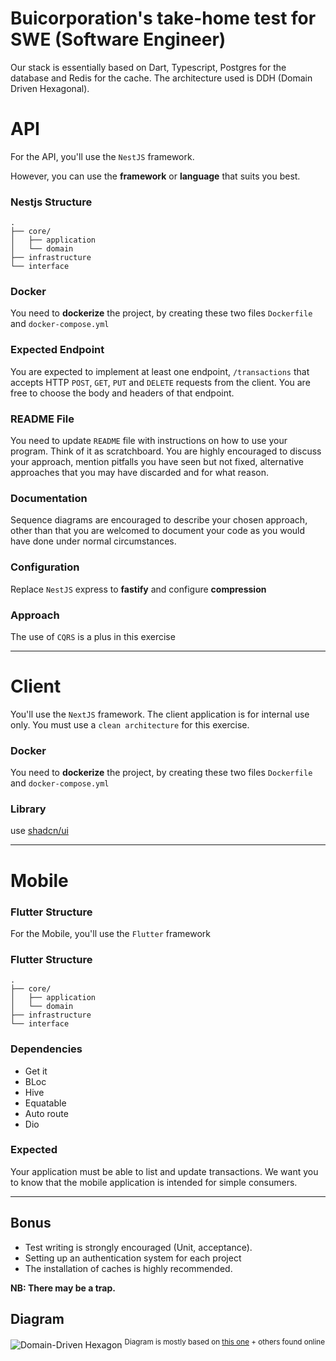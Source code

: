 # Buicorporation's take-home test for SWE (Software Engineer)

Our stack is essentially based on Dart, Typescript, Postgres for the database and Redis for the cache.
The architecture used is DDH (Domain Driven Hexagonal).

# API

For the API, you'll use the `NestJS` framework.

However, you can use the **framework** or **language** that suits you best.

### Nestjs Structure    

```
.
├── core/
│   ├── application
│   └── domain
├── infrastructure
└── interface
```

### Docker

You need to **dockerize** the project, by creating these two files `Dockerfile` and `docker-compose.yml`

### Expected Endpoint

You are expected to implement at least one endpoint, `/transactions` that accepts HTTP `POST`, `GET`, `PUT` and `DELETE` requests from the client. You are free to choose the body and headers of that endpoint.

### README File

You need to update `README` file with instructions on how to use your program. Think of it as scratchboard. 
You are highly encouraged to discuss your approach, mention pitfalls you have seen but not fixed, alternative approaches that you may have discarded and for what reason.

### Documentation

Sequence diagrams are encouraged to describe your chosen approach, other than that you are welcomed to document your code as you would have done under normal circumstances.

### Configuration

Replace `NestJS` express to **fastify** and configure **compression**

### Approach

The use of `CQRS` is a plus in this exercise

***

# Client

You'll use the `NextJS` framework.
The client application is for internal use only. 
You must use a `clean architecture` for this exercise.

### Docker

You need to **dockerize** the project, by creating these two files `Dockerfile` and `docker-compose.yml`

### Library

use [shadcn/ui](https://ui.shadcn.com/)

***

# Mobile

### Flutter Structure

For the Mobile, you'll use the `Flutter` framework

### Flutter Structure

```
.
├── core/
│   ├── application
│   └── domain
├── infrastructure
└── interface
```

### Dependencies

- Get it
- BLoc
- Hive
- Equatable
- Auto route
- Dio

### Expected

Your application must be able to list and update transactions. 
We want you to know that the mobile application is intended for simple consumers.

***

## Bonus

- Test writing is strongly encouraged (Unit, acceptance).
- Setting up an authentication system for each project
- The installation of caches is highly recommended.

**NB: There may be a trap.**


## Diagram

![Domain-Driven Hexagon](assets/images/DomainDrivenHexagon.png)
<sup>Diagram is mostly based on [this one](https://github.com/hgraca/explicit-architecture-php#explicit-architecture-1) + others found online</sup>

